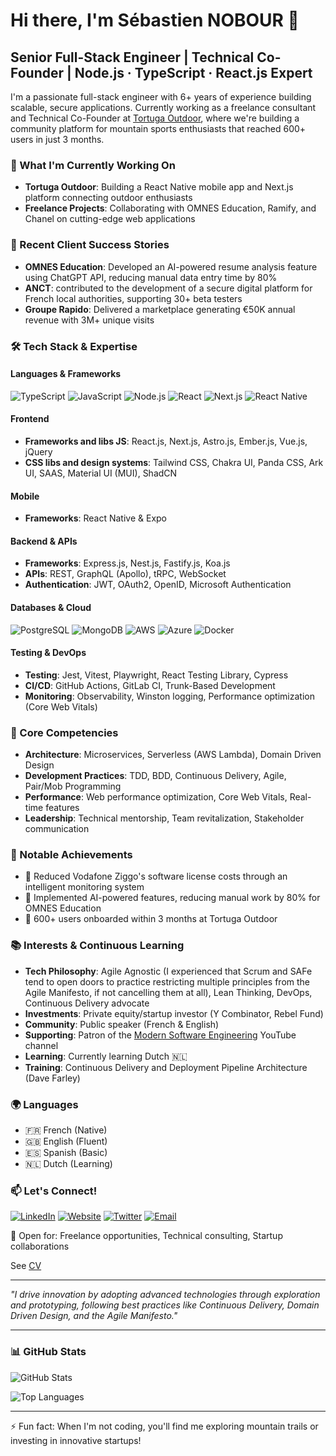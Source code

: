 # Hi there, I'm Sébastien NOBOUR 👋

## Senior Full-Stack Engineer | Technical Co-Founder | Node.js · TypeScript · React.js Expert

I'm a passionate full-stack engineer with 6+ years of experience building scalable, secure applications. Currently working as a freelance consultant and Technical Co-Founder at [Tortuga Outdoor](https://tortuga-outdoor.fr), where we're building a community platform for mountain sports enthusiasts that reached 600+ users in just 3 months.

### 🚀 What I'm Currently Working On

- **Tortuga Outdoor**: Building a React Native mobile app and Next.js platform connecting outdoor enthusiasts
- **Freelance Projects**: Collaborating with OMNES Education, Ramify, and Chanel on cutting-edge web applications

### 💼 Recent Client Success Stories

- **OMNES Education**: Developed an AI-powered resume analysis feature using ChatGPT API, reducing manual data entry time by 80%
- **ANCT**: contributed to the development of a secure digital platform for French local authorities, supporting 30+ beta testers
- **Groupe Rapido**: Delivered a marketplace generating €50K annual revenue with 3M+ unique visits

### 🛠️ Tech Stack & Expertise

#### Languages & Frameworks
![TypeScript](https://img.shields.io/badge/TypeScript-007ACC?style=flat-square&logo=typescript&logoColor=white)
![JavaScript](https://img.shields.io/badge/JavaScript-F7DF1E?style=flat-square&logo=javascript&logoColor=black)
![Node.js](https://img.shields.io/badge/Node.js-339933?style=flat-square&logo=node.js&logoColor=white)
![React](https://img.shields.io/badge/React-20232A?style=flat-square&logo=react&logoColor=61DAFB)
![Next.js](https://img.shields.io/badge/Next.js-000000?style=flat-square&logo=next.js&logoColor=white)
![React Native](https://img.shields.io/badge/React_Native-20232A?style=flat-square&logo=react&logoColor=61DAFB)

#### Frontend
- **Frameworks and libs JS**: React.js, Next.js, Astro.js, Ember.js, Vue.js, jQuery
- **CSS libs and design systems**: Tailwind CSS, Chakra UI, Panda CSS, Ark UI, SAAS, Material UI (MUI), ShadCN

#### Mobile
- **Frameworks**: React Native & Expo

#### Backend & APIs
- **Frameworks**: Express.js, Nest.js, Fastify.js, Koa.js
- **APIs**: REST, GraphQL (Apollo), tRPC, WebSocket
- **Authentication**: JWT, OAuth2, OpenID, Microsoft Authentication

#### Databases & Cloud
![PostgreSQL](https://img.shields.io/badge/PostgreSQL-316192?style=flat-square&logo=postgresql&logoColor=white)
![MongoDB](https://img.shields.io/badge/MongoDB-47A248?style=flat-square&logo=mongodb&logoColor=white)
![AWS](https://img.shields.io/badge/AWS-232F3E?style=flat-square&logo=amazon-aws&logoColor=white)
![Azure](https://img.shields.io/badge/Azure-0078D4?style=flat-square&logo=microsoft-azure&logoColor=white)
![Docker](https://img.shields.io/badge/Docker-2496ED?style=flat-square&logo=docker&logoColor=white)

#### Testing & DevOps
- **Testing**: Jest, Vitest, Playwright, React Testing Library, Cypress
- **CI/CD**: GitHub Actions, GitLab CI, Trunk-Based Development
- **Monitoring**: Observability, Winston logging, Performance optimization (Core Web Vitals)

### 🎯 Core Competencies

- **Architecture**: Microservices, Serverless (AWS Lambda), Domain Driven Design
- **Development Practices**: TDD, BDD, Continuous Delivery, Agile, Pair/Mob Programming
- **Performance**: Web performance optimization, Core Web Vitals, Real-time features
- **Leadership**: Technical mentorship, Team revitalization, Stakeholder communication

### 🌟 Notable Achievements

- 🚀 Reduced Vodafone Ziggo's software license costs through an intelligent monitoring system
- 🤖 Implemented AI-powered features, reducing manual work by 80% for OMNES Education
- 👥 600+ users onboarded within 3 months at Tortuga Outdoor

### 📚 Interests & Continuous Learning

- **Tech Philosophy**: Agile Agnostic (I experienced that Scrum and SAFe tend to open doors to practice restricting multiple principles from the Agile Manifesto, if not cancelling them at all), Lean Thinking, DevOps, Continuous Delivery advocate
- **Investments**: Private equity/startup investor (Y Combinator, Rebel Fund)
- **Community**: Public speaker (French & English)
- **Supporting**: Patron of the [Modern Software Engineering](https://www.youtube.com/@ModernSoftwareEngineeringYT) YouTube channel
- **Learning**: Currently learning Dutch 🇳🇱
- **Training**: Continuous Delivery and Deployment Pipeline Architecture (Dave Farley)

### 🌍 Languages

- 🇫🇷 French (Native)
- 🇬🇧 English (Fluent)
- 🇪🇸 Spanish (Basic)
- 🇳🇱 Dutch (Learning)

### 📫 Let's Connect!
[![LinkedIn](https://img.shields.io/badge/LinkedIn-0077B5?style=for-the-badge&logo=linkedin&logoColor=white)]([https://www.linkedin.com/in/YOUR_LINKEDIN_PROFILE](https://www.linkedin.com/in/sebastien-nobour/))
[![Website](https://img.shields.io/badge/Website-FF5722?style=for-the-badge&logo=google-chrome&logoColor=white)](https://devedanos.com)
[![Twitter](https://img.shields.io/badge/Twitter-1DA1F2?style=for-the-badge&logo=twitter&logoColor=white)]([https://twitter.com/DaProclaima](https://x.com/DaProclaima))
[![Email](https://img.shields.io/badge/Email-D14836?style=for-the-badge&logo=gmail&logoColor=white)](mailto:sebastien@devedanos.com)

💼 Open for: Freelance opportunities, Technical consulting, Startup collaborations

See [CV](https://www.devedanos.com/documents/EN_RESUME_SNOBOUR_DEVEDANOS.pdf)

---

*"I drive innovation by adopting advanced technologies through exploration and prototyping, following best practices like Continuous Delivery, Domain Driven Design, and the Agile Manifesto."*

---

### 📊 GitHub Stats

![GitHub Stats](https://github-readme-stats.vercel.app/api?username=daproclaima&show_icons=true&theme=dark)

![Top Languages](https://github-readme-stats.vercel.app/api/top-langs/?username=daproclaima&layout=compact&theme=dark)

---

⚡ Fun fact: When I'm not coding, you'll find me exploring mountain trails or investing in innovative startups!
